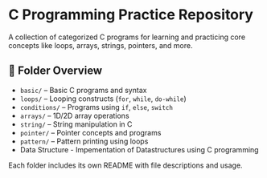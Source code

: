 # C Programming Practice Repository

A collection of categorized C programs for learning and practicing core concepts like loops, arrays, strings, pointers, and more.

## 📁 Folder Overview

- `basic/` – Basic C programs and syntax
- `loops/` – Looping constructs (`for`, `while`, `do-while`)
- `conditions/` – Programs using `if`, `else`, `switch`
- `arrays/` – 1D/2D array operations
- `string/` – String manipulation in C
- `pointer/` – Pointer concepts and programs
- `pattern/` – Pattern printing using loops
-  Data Structure - Impementation of Datastructures using C programming

Each folder includes its own README with file descriptions and usage.
